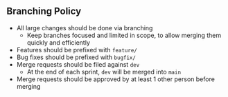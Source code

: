 ## Branching Policy

- All large changes should be done via branching
    - Keep branches focused and limited in scope, to allow merging them quickly and efficiently
- Features should be prefixed with `feature/`
- Bug fixes should be prefixed with `bugfix/`
- Merge requests should be filed against `dev`
    - At the end of each sprint, `dev` will be merged into `main`
- Merge requests should be approved by at least 1 other person before merging
